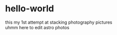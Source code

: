 # hello-world
this my 1st attempt at stacking photography pictures    
uhmm here to edit astro photos
